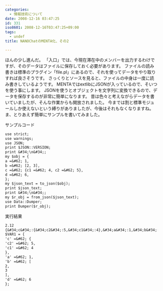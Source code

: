 ```yaml
---
categories:
  - 情報技術について
date: 2008-12-16 03:47:25
id: 331
iso8601: 2008-12-16T03:47:25+09:00
tags:
  - undef
title: NANOChatのMENTA化、その2

---
```


ほんの少し進んだ。
「入口」では、今現在滞在中のメンバーを出力するわけですが、そのデータはファイルに保存しておく必要があります。
ファイルの読み書きは標準のプラグイン「file.pl」にあるので、それを使ってデータをやり取りすれば良さそうです。
さっくりとソースを見ると、ファイルの中身は一度に読み書きしているようです。
MENTAではextlibにJSONが入っているので、そいつを使う事にします。
JSONを使うとオブジェクトを文字列に変換できるので、データを保存するのが非常に簡単になります。
昔は色々と考えながらデータを書いていましたが、そんな作業からも開放されました。
今までは割と標準モジュールしか使えないという縛りがありましたが、今後はそれもなくなりますね。
ま、とりあえず簡単にサンプルを書いてみました。


サンプルコード
```default
use strict;
use warnings;
use JSON;
print $JSON::VERSION;
print &#34;\n&#34;;
my $obj = {
a =&#62; 1,
b =&#62; [2, 3],
c =&#62; {c1 =&#62; 4, c2 =&#62; 5},
d =&#62; 6,
};
my $json_text = to_json($obj);
print $json_text;
print &#34;\n&#34;;
my $r_obj = from_json($json_text);
use Data::Dumper;
print Dumper($r_obj);
```
実行結果
```default
2.12
{&#34;c&#34;:{&#34;c2&#34;:5,&#34;c1&#34;:4},&#34;a&#34;:1,&#34;b&#34;:[2,3],&#34;d&#34;:6}
$VAR1 = {
'c' =&#62; {
'c2' =&#62; 5,
'c1' =&#62; 4
},
'a' =&#62; 1,
'b' =&#62; [
2,
3
],
'd' =&#62; 6
};
```
    	